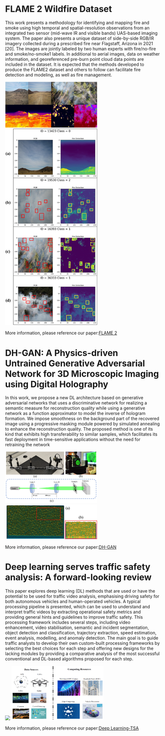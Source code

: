




# FLAME 2 Wildfire Dataset

This work presents a methodology for identifying and mapping fire and smoke using high temporal 
and spatial-resolution observations from an integrated two sensor (mid-wave IR and visible bands) 
UAS-based imaging system. The paper also presents a unique dataset of side-by-side RGB/IR imagery 
collected during a prescribed fire near Flagstaff, Arizona in 2021 [20]. The images are jointly 
labeled by two human experts with fire/no-fire and smoke/no-smoke1 labels. In additional to aerial 
images, data on weather information, and georeferenced pre-burn point cloud data points are included 
in the dataset. It is expected that the methods developed to produce the FLAME2 dataset and others 
to follow can facilitate fire detection and modeling, as well as fire management.

<img src="../images/FLAME2/flame.jpg" width="300px">
<img src="../images/FLAME2/flame_test.jpg" width="300px">

More information, please reference our paper:<a href="https://ieeexplore.ieee.org/abstract/document/9953997/">FLAME 2</a>


# DH-GAN: A Physics-driven Untrained Generative Adversarial Network for 3D Microscopic Imaging using Digital Holography

In this work, we propose a new DL architecture based on generative adversarial networks that uses
a discriminative network for realizing a semantic measure for reconstruction quality while using
a generative network as a function approximator to model the inverse of hologram formation. We
impose smoothness on the background part of the recovered image using a progressive masking
module powered by simulated annealing to enhance the reconstruction quality. The proposed method
is one of its kind that exhibits high transferability to similar samples, which facilitates its fast
deployment in time-sensitive applications without the need for retraining the network

<img src="../images/DH/DH_lab_1.png" width="300px">
<img src="../images/DH/phase_to_3D.png" width="300px">


More information, please reference our paper:<a href="https://arxiv.org/abs/2205.12920">DH-GAN</a>




# Deep learning serves traffic safety analysis: A forward-looking review

This paper explores deep learning (DL) methods that are used or have the potential to be used for 
traffic video analysis, emphasising driving safety for both autonomous vehicles and human-operated 
vehicles. A typical processing pipeline is presented, which can be used to understand and interpret
traffic videos by extracting operational safety metrics and providing general hints and guidelines 
to improve traffic safety. This processing framework includes several steps, including video 
enhancement, video stabilisation, semantic and incident segmentation, object detection and 
classification, trajectory extraction, speed estimation, event analysis, modelling, and anomaly 
detection. The main goal is to guide traffic analysts to develop their own custom-built processing 
frameworks by selecting the best choices for each step and offering new designs for the lacking 
modules by providing a comparative analysis of the most successful conventional and DL-based 
algorithms proposed for each step.

<img src="../images/Traffic Survey/phase_to_3D.png" width="300px">
<img src="../images/Traffic Survey/v2.png" width="300px">

More information, please reference our paper:<a href="https://ietresearch.onlinelibrary.wiley.com/doi/full/10.1049/itr2.12257">Deep Learning-TSA</a>

















